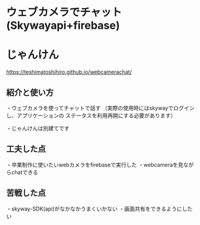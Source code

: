 # ウェブカメラでチャット(Skywayapi+firebase)
# じゃんけん

https://teshimatoshihiro.github.io/webcamerachat/

## 紹介と使い方
・ウェブカメラを使ってチャットで話す
（実際の使用時にはskywayでログインし、アプリケーションの
ステータスを利用再開にする必要があります）

・じゃんけんは別建てです

## 工夫した点
・卒業制作に使いたいwebカメラをfirebaseで実行した
・webcameraを見ながらchatできる


## 苦戦した点
・skyway-SDK(api)がなかなかうまくいかない
・画面共有をできるようにしたい

